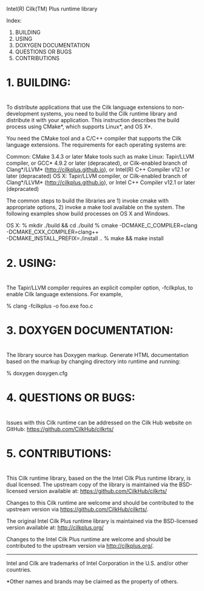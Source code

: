 Intel(R) Cilk(TM) Plus runtime library

Index:
1. BUILDING
2. USING
3. DOXYGEN DOCUMENTATION
4. QUESTIONS OR BUGS
5. CONTRIBUTIONS

#
#  1. BUILDING:
#

To distribute applications that use the Cilk language extensions to
non-development systems, you need to build the Cilk runtime library
and distribute it with your application.  This instruction describes
the build process using CMake*, which supports Linux*, and OS X*.

You need the CMake tool and a C/C++ compiler that supports the Cilk
language extensions.  The requirements for each operating systems are:

Common:
    CMake 3.4.3 or later
    Make tools such as make
Linux:
    Tapir/LLVM compiler,
    or GCC* 4.9.2 or later (depracated),
    or Cilk-enabled branch of Clang*/LLVM* (http://cilkplus.github.io),
    or Intel(R) C++ Compiler v12.1 or later (depracated)
OS X:
    Tapir/LLVM compiler,
    or Cilk-enabled branch of Clang*/LLVM* (http://cilkplus.github.io),
    or Intel C++ Compiler v12.1 or later (depracated)

The common steps to build the libraries are 1) invoke cmake with
appropriate options, 2) invoke a make tool available on the system.
The following examples show build processes on OS X and Windows.

OS X:
    % mkdir ./build && cd ./build
    % cmake -DCMAKE_C_COMPILER=clang -DCMAKE_CXX_COMPILER=clang++ \
            -DCMAKE_INSTALL_PREFIX=./install ..
    % make && make install

#
#  2. USING:
#

The Tapir/LLVM compiler requires an explicit compiler option,
-fcilkplus, to enable Cilk language extensions.  For example,

% clang -fcilkplus -o foo.exe foo.c 

#
#  3. DOXYGEN DOCUMENTATION:
#

The library source has Doxygen markup.  Generate HTML documentation
based on the markup by changing directory into runtime and running:

% doxygen doxygen.cfg

#
#  4. QUESTIONS OR BUGS:
#

Issues with this Cilk runtime can be addressed on the Cilk Hub website
on GitHub: https://github.com/CilkHub/cilkrts/

#
#  5. CONTRIBUTIONS:
#

This Cilk runtime library, based on the the Intel Cilk Plus runtime
library, is dual licensed.  The upstream copy of the library is
maintained via the BSD-licensed version available at:
https://github.com/CilkHub/cilkrts/

Changes to this Cilk runtime are welcome and should be contributed to
the upstream version via https://github.com/CilkHub/cilkrts/.

The original Intel Cilk Plus runtime library is maintained via the
BSD-licensed version available at: http://cilkplus.org/

Changes to the Intel Cilk Plus runtime are welcome and should be
contributed to the upstream version via http://cilkplus.org/.

------------------------
Intel and Cilk are trademarks of Intel Corporation in the U.S. and/or
other countries.

*Other names and brands may be claimed as the property of others.
